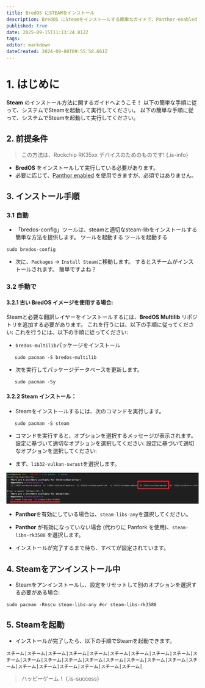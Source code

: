 ```yaml
---
title: BredOS にSTEAMをインストール
description: BredOS にSteamをインストールする簡単なガイドで、Panthor-enabled と、Panthor以外の両方の設定をステップバイステップで説明します。
published: true
date: 2025-09-15T11:13:24.812Z
tags:
editor: markdown
dateCreated: 2024-09-08T09:55:58.661Z
---
```


# 1. はじめに

**Steam** のインストール方法に関するガイドへようこそ！ 以下の簡単な手順に従って、システムでSteamを起動して実行してください。 以下の簡単な手順に従って、システムでSteamを起動して実行してください。

## 2. 前提条件

> この方法は、Rockchip RK35xx デバイスのためのものです!
> {.is-info}

- **BredOS** をインストールして実行している必要があります。
- 必要に応じて、[Panthor enabled](/how-to/how-to-setup-panthor) を使用できますが、必須ではありません。

## 3. インストール手順

### 3.1 自動

- 「bredos-config」ツールは、steamと適切なsteam-libをインストールする簡単な方法を提供します。 ツールを起動する ツールを起動する

```
sudo bredos-config
```

- 次に、`Packages` -> `Install Steam`に移動します。 するとスチームがインストールされます。 簡単ですよね？

### 3.2 手動で

#### 3.2.1 古い BredOS イメージを使用する場合:

Steamと必要な翻訳レイヤーをインストールするには、**BredOS Multilib** リポジトリを追加する必要があります。 これを行うには、以下の手順に従ってください: これを行うには、以下の手順に従ってください:

- `bredos-multilib`パッケージをインストール

```
   sudo pacman -S bredos-multilib
```

- 次を実行してパッケージデータベースを更新します。

```
   sudo pacman -Sy
```

#### 3.2.2 Steam インストール：

- Steamをインストールするには、次のコマンドを実行します。

```
   sudo pacman -S steam
```

- コマンドを実行すると、オプションを選択するメッセージが表示されます。 設定に基づいて適切なオプションを選択してください: 設定に基づいて適切なオプションを選択してください:

- まず、`lib32-vulkan-swrast`を選択します。

![steam_libs_selection.png](/steam_libs_selection.png)

- **Panthor**を有効にしている場合は、`steam-libs-any`を選択してください。

- **Panthor** が有効になっていない場合 (代わりに Panfork を使用)、`steam-libs-rk3588` を選択します。

- インストールが完了するまで待ち、すべてが設定されています。

## 4. Steamをアンインストール中

- Steamをアンインストールし、設定をリセットして別のオプションを選択する必要がある場合:

```
sudo pacman -Rnscu steam-libs-any #or steam-libs-rk3588
```

## 5. Steamを起動

- インストールが完了したら、以下の手順でSteamを起動できます。

```
スチーム|スチーム|スチーム|スチーム|スチーム|スチーム|スチーム|スチーム|スチーム|スチーム|スチーム|スチーム|スチーム|スチーム|スチーム|スチーム|スチーム|スチーム|スチーム|スチーム|スチーム|スチーム|スチーム|スチーム|スチーム|
```

> ハッピーゲーム！
> {.is-success}

